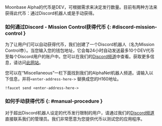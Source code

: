 Moonbase Alpha的代币是DEV，可根据需求来决定发行数量。目前有两种方法来获得此代币：通过Discord机器人或是手动获得。

### 如何通过Discord - Mission Control获得代币 {: #discord-mission-control } 

为了让用户们可以自动获得代币，我们创建了一个Discord机器人（名为Mission Control:sunglasses:）。当您输入您的钱包地址，它会每24小时自动发送最多10个DEV代币至每个Discord用户的账户中。您可以在我们的[Discord频道](https://discord.gg/PfpUATX)中查看。获取更多信息，请访问[此网站](/getting-started/moonbase/faucet)。

您可以在“Miscellaneous”一栏下面找到我们的AlphaNet机器人频道。请输入以下信息，并将`<enter-address-here->` 替换成您的H160地址。

```
!faucet send <enter-address-here->
```

### 如何手动获得代币 {: #manual-procedure } 

对于超出Discord机器人设定的代币发行限制的用户，请通过我们的[Discord频道](https://discord.gg/PfpUATX)直接联系我们的管理员。我们非常愿意为您提供代币以测试您的应用程序。